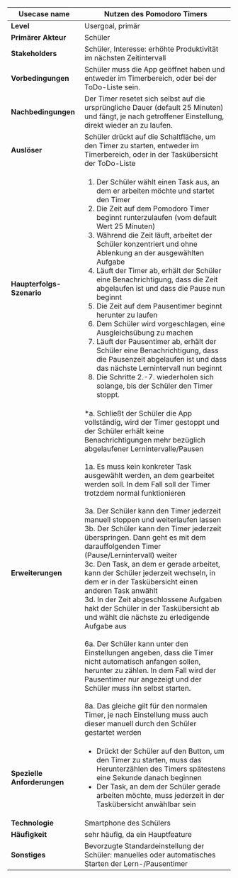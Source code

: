 | **Usecase name**            | Nutzen des Pomodoro Timers |
|-------------------------|-|
| **Level**                   | Usergoal, primär |
| **Primärer Akteur**         | Schüler |
| **Stakeholders**            | Schüler, Interesse: erhöhte Produktivität im nächsten Zeitintervall |
| **Vorbedingungen**          | Schüler muss die App geöffnet haben und entweder im Timerbereich, oder bei der ToDo-Liste sein.|
| **Nachbedingungen**         | Der Timer resetet sich selbst auf die ursprüngliche Dauer (default 25 Minuten) und fängt, je nach getroffener Einstellung, direkt wieder an zu laufen. |
| **Auslöser**                | Schüler drückt auf die Schaltfläche, um den Timer zu starten, entweder im Timerbereich, oder in der Taskübersicht der ToDo-Liste|
| **Haupterfolgs-Szenario**   | <ol> <li> Der Schüler wählt einen Task aus, an dem er arbeiten möchte und startet den Timer  </li> <li> Die Zeit auf dem Pomodoro Timer beginnt runterzulaufen (vom default Wert 25 Minuten) </li> <li> Während die Zeit läuft, arbeitet der Schüler konzentriert und ohne Ablenkung an der ausgewählten Aufgabe </li> <li>Läuft der Timer ab, erhält der Schüler eine Benachrichtigung, dass die Zeit abgelaufen ist und dass die Pause nun beginnt</li> <li>Die Zeit auf dem Pausentimer beginnt herunter zu laufen</li><li>Dem Schüler wird vorgeschlagen, eine Ausgleichsübung zu machen</li> <li>Läuft der Pausentimer ab, erhält der Schüler eine Benachrichtigung, dass die Pausenzeit abgelaufen ist und dass das nächste Lernintervall nun beginnt</li> <li>Die Schritte 2.-7. wiederholen sich solange, bis der Schüler den Timer stoppt.</li></ol>|
| **Erweiterungen**           | *a. Schließt der Schüler die App vollständig, wird der Timer gestoppt und der Schüler erhält keine Benachrichtigungen mehr bezüglich abgelaufener Lernintervalle/Pausen <br/><br/>1a. Es muss kein konkreter Task ausgewählt werden, an dem gearbeitet werden soll. In dem Fall soll der Timer trotzdem normal funktionieren <br/><br/> 3a. Der Schüler kann den Timer jederzeit manuell stoppen und weiterlaufen lassen <br/> 3b. Der Schüler kann den Timer jederzeit überspringen. Dann geht es mit dem darauffolgenden Timer (Pause/Lernintervall) weiter <br/> 3c. Den Task, an dem er gerade arbeitet, kann der Schüler jederzeit wechseln, in dem er in der Taskübersicht einen anderen Task anwählt<br/>3d. In der Zeit abgeschlossene Aufgaben hakt der Schüler in der Taskübersicht ab und wählt die nächste zu erledigende Aufgabe aus<br/><br/>6a. Der Schüler kann unter den Einstellungen angeben, dass die Timer nicht automatisch anfangen sollen, herunter zu zählen. In dem Fall wird der Pausentimer nur angezeigt und der Schüler muss ihn selbst starten.<br/><br/> 8a. Das gleiche gilt für den normalen Timer, je nach Einstellung muss auch dieser manuell durch den Schüler gestartet werden
| **Spezielle Anforderungen** | <ul><li>Drückt der Schüler auf den Button, um den Timer zu starten, muss das Herunterzählen des Timers spätestens eine Sekunde danach beginnen</li><li> Der Task, an dem der Schüler gerade arbeiten möchte, muss jederzeit in der Taskübersicht anwählbar sein</li> </ul>|
| **Technologie**             | Smartphone des Schülers |
| **Häufigkeit**              | sehr häufig, da ein Hauptfeature|
| **Sonstiges**               | Bevorzugte Standardeinstellung der Schüler: manuelles oder automatisches Starten der Lern-/Pausentimer|